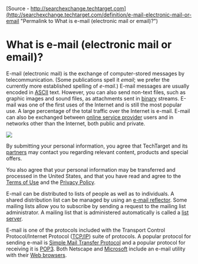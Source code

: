 
[Source - http://searchexchange.techtarget.com](http://searchexchange.techtarget.com/definition/e-mail-electronic-mail-or-email "Permalink to What is e-mail (electronic mail or email)?")

# What is e-mail (electronic mail or email)?

E-mail (electronic mail) is the exchange of computer-stored messages by telecommunication. (Some publications spell it _email_; we prefer the currently more established spelling of _e-mail_.) E-mail messages are usually encoded in [ASCII][1] text. However, you can also send non-text files, such as graphic images and sound files, as attachments sent in [binary][2] streams. E-mail was one of the first uses of the Internet and is still the most popular use. A large percentage of the total traffic over the Internet is e-mail. E-mail can also be exchanged between [online service provider][3] users and in networks other than the Internet, both public and private.

![][4]

By submitting your personal information, you agree that TechTarget and its [partners][5] may contact you regarding relevant content, products and special offers. 

You also agree that your personal information may be transferred and processed in the United States, and that you have read and agree to the [Terms of Use][6] and the [Privacy Policy][7].

E-mail can be distributed to lists of people as well as to individuals. A shared distribution list can be managed by using an [e-mail reflector][8]. Some mailing lists allow you to subscribe by sending a request to the mailing list administrator. A mailing list that is administered automatically is called a [list server][9].

E-mail is one of the protocols included with the Transport Control Protocol/Internet Protocol ([TCP/IP][10]) suite of protocols. A popular protocol for sending e-mail is [Simple Mail Transfer Protocol][11] and a popular protocol for receiving it is [POP3][12]. Both Netscape and [Microsoft][13] include an e-mail utility with their [Web browsers][14].

[1]: http://searchcio-midmarket.techtarget.com/definition/ASCII
[2]: http://searchcio-midmarket.techtarget.com/definition/binary
[3]: http://searchsoa.techtarget.com/definition/online-service-provider-OSP
[4]: http://cdn.ttgtmedia.com/rms/ux/responsive/img/reg_wrapper_curl.png
[5]: http://www.techtarget.com/html/privacy_partners_0-c.html
[6]: http://searchexchange.techtarget.com/about/copyright
[7]: http://www.techtarget.com/html/privacy_policy.html
[8]: http://searchsoa.techtarget.com/definition/e-mail-reflector
[9]: http://searchsoa.techtarget.com/definition/list-server
[10]: http://searchnetworking.techtarget.com/definition/TCP-IP
[11]: http://searchexchange.techtarget.com/definition/SMTP
[12]: http://searchexchange.techtarget.com/definition/POP3
[13]: http://searchwinit.techtarget.com/definition/Microsoft
[14]: http://searchwindevelopment.techtarget.com/definition/browser

  